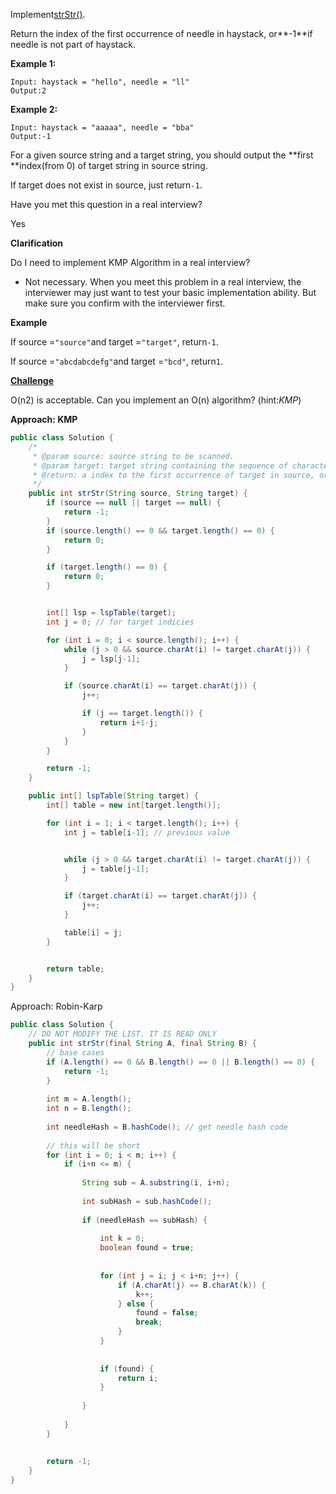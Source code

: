 Implement[strStr\(\)](http://www.cplusplus.com/reference/cstring/strstr/).

Return the index of the first occurrence of needle in haystack, or**-1**if needle is not part of haystack.

**Example 1:**

```
Input: haystack = "hello", needle = "ll"
Output:2
```

**Example 2:**

```
Input: haystack = "aaaaa", needle = "bba"
Output:-1
```

For a given source string and a target string, you should output the **first **index\(from 0\) of target string in source string.

If target does not exist in source, just return`-1`.

Have you met this question in a real interview?

Yes

**Clarification**

Do I need to implement KMP Algorithm in a real interview?

* Not necessary. When you meet this problem in a real interview, the interviewer may just want to test your basic implementation ability. But make sure you confirm with the interviewer first.

**Example**

If source =`"source"`and target =`"target"`, return`-1`.

If source =`"abcdabcdefg"`and target =`"bcd"`, return`1`.

[**Challenge**](http://www.lintcode.com/en/problem/strstr/#challenge)

O\(n2\) is acceptable. Can you implement an O\(n\) algorithm? \(hint:_KMP_\)

**Approach: KMP**

```java
public class Solution {
    /*
     * @param source: source string to be scanned.
     * @param target: target string containing the sequence of characters to match
     * @return: a index to the first occurrence of target in source, or -1  if target is not part of source.
     */
    public int strStr(String source, String target) {
        if (source == null || target == null) {
            return -1;
        }
        if (source.length() == 0 && target.length() == 0) {
            return 0;
        }

        if (target.length() == 0) {
            return 0;
        }


        int[] lsp = lspTable(target); 
        int j = 0; // for target indicies 

        for (int i = 0; i < source.length(); i++) {
            while (j > 0 && source.charAt(i) != target.charAt(j)) {
                j = lsp[j-1];
            }

            if (source.charAt(i) == target.charAt(j)) {
                j++;

                if (j == target.length()) {
                    return i+1-j;
                }
            }
        }

        return -1;
    }

    public int[] lspTable(String target) {
        int[] table = new int[target.length()];

        for (int i = 1; i < target.length(); i++) {
            int j = table[i-1]; // previous value


            while (j > 0 && target.charAt(i) != target.charAt(j)) {
                j = table[j-1];
            }

            if (target.charAt(i) == target.charAt(j)) {
                j++;
            }

            table[i] = j;
        }


        return table;
    }
}
```

Approach: Robin-Karp

```java
public class Solution {
    // DO NOT MODIFY THE LIST. IT IS READ ONLY
    public int strStr(final String A, final String B) {
        // base cases
        if (A.length() == 0 && B.length() == 0 || B.length() == 0) {
            return -1;
        }
        
        int m = A.length();
        int n = B.length();
        
        int needleHash = B.hashCode(); // get needle hash code
        
        // this will be short
        for (int i = 0; i < m; i++) {
            if (i+n <= m) {
                
                String sub = A.substring(i, i+n);
                
                int subHash = sub.hashCode();
                
                if (needleHash == subHash) {
                    
                    int k = 0;
                    boolean found = true;
                    
                    
                    for (int j = i; j < i+n; j++) {
                        if (A.charAt(j) == B.charAt(k)) {
                            k++;
                        } else {
                            found = false;
                            break;
                        }
                    }
                    
                    
                    if (found) {
                        return i;
                    }
                    
                }
                
            }
        }
        
        
        return -1;
    }
}

```



